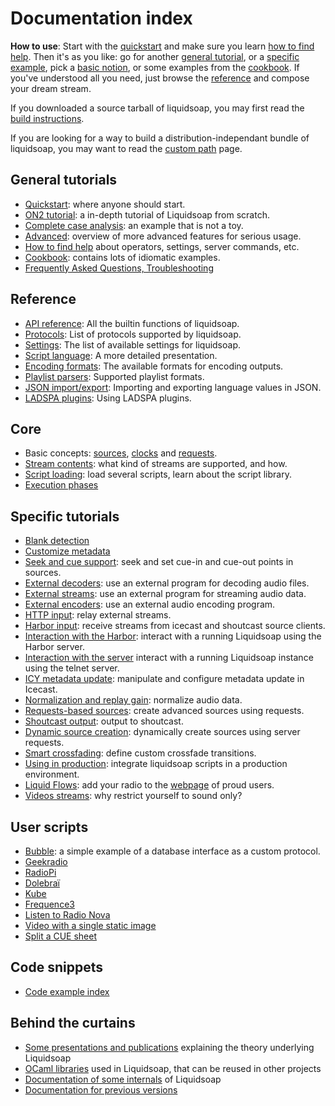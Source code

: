 Documentation index
===================
**How to use**: Start with the [quickstart](quick_start.html) and make sure you
learn [how to find help](help.html). Then it's as you like: go for another
[general tutorial](#general), or a [specific example](#specific), pick a [basic
notion](#core), or some examples from the [cookbook](cookbook.html). If you've
understood all you need, just browse the [reference](reference.html) and compose
your dream stream.

If you downloaded a source tarball of liquidsoap, you may first read the
[build instructions](build.html).

If you are looking for a way to build a distribution-independant bundle of
liquidsoap, you may want to read the [custom path](custom-path.html) page.

General tutorials
-----------------
* [Quickstart](quick_start.html): where anyone should start.
* [ON2 tutorial](on2.html): a in-depth tutorial of Liquidsoap from scratch.
* [Complete case analysis](complete_case.html): an example that is not a toy.
* [Advanced](advanced.html): overview of more advanced features for serious usage.
* [How to find help](help.html) about operators, settings, server commands, etc.
* [Cookbook](cookbook.html): contains lots of idiomatic examples.
* [Frequently Asked Questions, Troubleshooting](faq.html)

Reference
---------
* [API reference](reference.html): All the builtin functions of liquidsoap.
* [Protocols](protocols.html): List of protocols supported by liquidsoap.
* [Settings](settings.html): The list of available settings for liquidsoap.
* [Script language](language.html): A more detailed presentation.
* [Encoding formats](encoding_formats.html): The available formats for encoding outputs.
* [Playlist parsers](playlist_parsers.html): Supported playlist formats.
* [JSON import/export](json.html): Importing and exporting language values in JSON.
* [LADSPA plugins](ladspa.html): Using LADSPA plugins.

Core
----
* Basic concepts: [sources](sources.html), [clocks](clocks.html) and [requests](requests.html).
* [Stream contents](stream_content.html): what kind of streams are supported, and how.
* [Script loading](script_loading.html): load several scripts, learn about the script library.
* [Execution phases](phases.html)

Specific tutorials
------------------
* [Blank detection](blank.html)
* [Customize metadata](metadata.html)
* [Seek and cue support](seek.html): seek and set cue-in and cue-out points in sources.
* [External decoders](external_decoders.html): use an external program for decoding audio files.
* [External streams](external_streams.html): use an external program for streaming audio data.
* [External encoders](external_encoders.html): use an external audio encoding program.
* [HTTP input](http_input.html): relay external streams.
* [Harbor input](harbor.html): receive streams from icecast and shoutcast source clients.
* [Interaction with the Harbor](harbor_http.html): interact with a running Liquidsoap using the Harbor server.
* [Interaction with the server](server.html) interact with a running Liquidsoap instance using the telnet server.
* [ICY metadata update](icy_metadata.html): manipulate and configure metadata update in Icecast.
* [Normalization and replay gain](replay_gain.html): normalize audio data.
* [Requests-based sources](request_sources.html): create advanced sources using requests.
* [Shoutcast output](shoutcast.html): output to shoutcast.
* [Dynamic source creation](dynamic_sources.html): dynamically create sources using server requests.
* [Smart crossfading](smartcrossfade.html): define custom crossfade transitions.
* [Using in production](in_production.html): integrate liquidsoap scripts in a production environment.
* [Liquid Flows](flows.html): add your radio to the [webpage](http://flows.liquidsoap.info/) of proud users.
* [Videos streams](video.html): why restrict yourself to sound only?

User scripts
------------
* [Bubble](bubble.html): a simple example of a database interface as a custom protocol.
* [Geekradio](geekradio.html)
* [RadioPi](radiopi.html)
* [Dolebraï](dolebrai.html)
* [Kube](kube.html)
* [Frequence3](frequence3.html)
* [Listen to Radio Nova](radio-nova.html)
* [Video with a single static image](video-static.html)
* [Split a CUE sheet](split-cue.html)

Code snippets
-------------
* [Code example index](scripts/index.html)

Behind the curtains
-------------------
* [Some presentations and publications](../publications.html) explaining the theory underlying Liquidsoap
* [OCaml libraries](../modules.html) used in Liquidsoap, that can be reused in other projects
* [Documentation of some internals](../modules/liquidsoap/index.html) of Liquidsoap
* [Documentation for previous versions](../previously.html)


